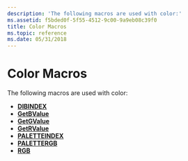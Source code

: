 ```yaml
---
description: 'The following macros are used with color:'
ms.assetid: f5bded0f-5f55-4512-9c00-9a9eb08c39f0
title: Color Macros
ms.topic: reference
ms.date: 05/31/2018
---
```


# Color Macros

The following macros are used with color:

-   [**DIBINDEX**](/windows/desktop/api/Mmsystem/nf-mmsystem-dibindex)
-   [**GetBValue**](/windows/desktop/api/Wingdi/nf-wingdi-getbvalue)
-   [**GetGValue**](/windows/desktop/api/Wingdi/nf-wingdi-getgvalue)
-   [**GetRValue**](/windows/desktop/api/Wingdi/nf-wingdi-getrvalue)
-   [**PALETTEINDEX**](/windows/desktop/api/Wingdi/nf-wingdi-paletteindex)
-   [**PALETTERGB**](/windows/desktop/api/Wingdi/nf-wingdi-palettergb)
-   [**RGB**](/windows/desktop/api/Wingdi/nf-wingdi-rgb)

 

 



